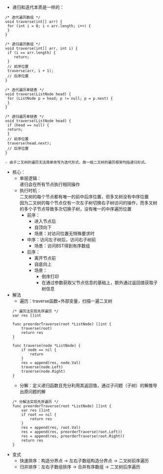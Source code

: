 - 递归和迭代本质是一样的：

```
/* 迭代遍历数组 */
void traverse(int[] arr) {
 for (int i = 0; i < arr.length; i++) {
 }
}

/* 递归遍历数组 */
void traverse(int[] arr, int i) {
 if (i == arr.length) {
    return;
 }
 // 前序位置
 traverse(arr, i + 1);
 // 后序位置
}

/* 迭代遍历单链表 */
void traverse(ListNode head) {
 for (ListNode p = head; p != null; p = p.next) {
 }
}

/* 递归遍历单链表 */
void traverse(ListNode head) {
 if (head == null) {
 return;
 }
 // 前序位置
 traverse(head.next);
 // 后序位置
}
```

    - 由于二叉树的遍历无法简单改写为迭代形式，故一般二叉树的遍历框架均指递归形式。

- 核心：
    - 单层逻辑：<br>
      递归会在所有节点执行相同操作<br>
    - 执行时机：<br>
      二叉树的每个节点都有唯一的前中后序位置，但多叉树没有中序位置<br>
      因为二叉树的每个节点仅有一次左子树切换右子树访问的操作，而多叉树的多个子节点导致多次切换子树，没有唯一的中序遍历位置<br>
        - 前序：
            - 进入节点后
            - 自顶向下
            - 场景：对访问位置无特殊要求时
        - 中序：访问左子树后，访问右子树前
            - 场景：访问BST得到有序数组
        - 后序：
            - 离开节点前
            - 自底向上
            - 场景：
                - 倒序打印
                - 在通过参数获取父节点信息的基础上，额外通过返回值获取子树信息
- 解法
    - 遍历：traverse函数+外部变量，扫描一遍二叉树<br>
    ```
    /* 遍历法实现先序遍历 */
    var res []int

    func preorderTraverse(root *ListNode) []int {
        traverse(root)
        return res
    }

    func traverse(node *ListNode) {
        if node == nil {
            return
        }
        res = append(res, node.Val)
        traverse(node.Left)
        traverse(node.Right)
    }
    ```
    - 分解：定义递归函数且充分利用其返回值，通过子问题（子树）的解推导出原问题的解<br>
    ```
    /* 分解法实现先序遍历 */
    func preorderTraverse(root *ListNode) []int {
        var res []int
        if root == nil {
            return res
        }
        res = append(res, root.Val)
        res = append(res, preorderTraverse(root.Left))
        res = append(res, preorderTraverse(root.Right))
        return res
    }
    ```
- 变式
    - 快速排序：构造分界点 -> 左右子数组构造分界点 -> 二叉树前序遍历
    - 归并排序：左右子数组排序 -> 合并有序数组 -> 二叉树后序遍历
